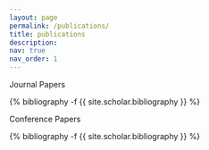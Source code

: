 ```yaml
---
layout: page
permalink: /publications/
title: publications
description: 
nav: true
nav_order: 1
---
```

<!-- _pages/publications.md -->
<div class="publications">
Journal Papers

{% bibliography -f {{ site.scholar.bibliography }} %}

</div>

<div class="publications">
Conference Papers

{% bibliography -f {{ site.scholar.bibliography }} %}

</div>
